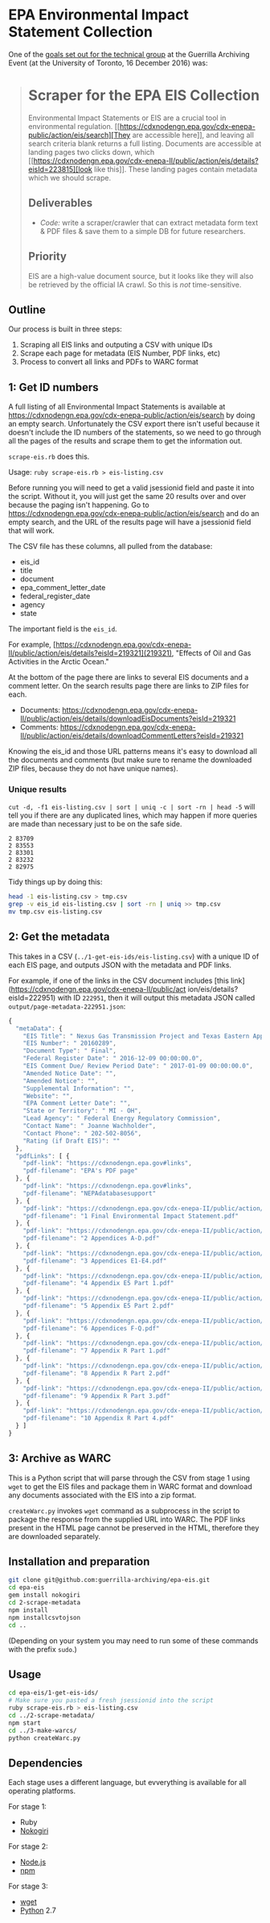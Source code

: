 # EPA Environmental Impact Statement Collection

One of the [goals set out for the technical group](https://github.com/guerrilla-archiving/eot-sprint-toolkit/blob/master/Tech-Group-Goals.org) at the Guerrilla Archiving Event (at the University of Toronto, 16 December 2016) was:

> # Scraper for the EPA EIS Collection
>
> Environmental Impact Statements or EIS are a crucial tool in environmental regulation.  [[https://cdxnodengn.epa.gov/cdx-enepa-public/action/eis/search][They are accessible here]], and leaving all search criteria blank returns a full listing. Documents are accessible at landing pages two clicks down, which [[https://cdxnodengn.epa.gov/cdx-enepa-II/public/action/eis/details?eisId=223815][look like this]].  These landing pages contain metadata which we should scrape.
>
> ## Deliverables
>
> - *Code:* write a scraper/crawler that can extract metadata form text & PDF files & save them to a simple DB for future researchers.
>
> ## Priority
>
> EIS are a high-value document source, but it looks like they will also be retrieved by the official IA crawl. So this is *not* time-sensitive.

## Outline

Our process is built in three steps:

1. Scraping all EIS links and outputing a CSV with unique IDs
2. Scrape each page for metadata (EIS Number, PDF links, etc)
3. Process to convert all links and PDFs to WARC format

## 1: Get ID numbers

A full listing of all Environmental Impact Statements is available at https://cdxnodengn.epa.gov/cdx-enepa-public/action/eis/search by doing an empty search. Unfortunately the CSV export there isn't useful because it doesn't include the ID numbers of the statements, so we need to go through all the pages of the results and scrape them to get the information out.

`scrape-eis.rb` does this.

Usage: `ruby scrape-eis.rb > eis-listing.csv`

Before running you will need to get a valid jsessionid field and paste it into the script.  Without it, you will just get the same 20 results over and over because the paging isn't happening. Go to https://cdxnodengn.epa.gov/cdx-enepa-public/action/eis/search and do an empty search, and the URL of the results page will have a jsessionid field that will work.

The CSV file has these columns, all pulled from the database:

* eis_id
* title
* document
* epa_comment_letter_date
* federal_register_date
* agency
* state

The important field is the `eis_id`.

For example, [https://cdxnodengn.epa.gov/cdx-enepa-II/public/action/eis/details?eisId=219321](219321), "Effects of Oil and Gas Activities in the Arctic Ocean."

At the bottom of the page there are links to several EIS documents and a comment letter.  On the search results page there are links to ZIP files for each.

* Documents: https://cdxnodengn.epa.gov/cdx-enepa-II/public/action/eis/details/downloadEisDocuments?eisId=219321
* Comments: https://cdxnodengn.epa.gov/cdx-enepa-II/public/action/eis/details/downloadCommentLetters?eisId=219321

Knowing the eis_id and those URL patterns means it's easy to download all the documents and comments (but make sure to rename the downloaded ZIP files, because they do not have unique names).

### Unique results

`cut -d, -f1 eis-listing.csv | sort | uniq -c | sort -rn | head -5` will tell you if there are any duplicated lines, which may happen if more queries are made than necessary just to be on the safe side.

    2 83709
    2 83553
    2 83301
    2 83232
    2 82975

Tidy things up by doing this:

```sh
head -1 eis-listing.csv > tmp.csv
grep -v eis_id eis-listing.csv | sort -rn | uniq >> tmp.csv
mv tmp.csv eis-listing.csv
```

## 2: Get the metadata

This takes in a CSV (`../1-get-eis-ids/eis-listing.csv`) with a unique ID of each EIS page, and outputs JSON with the metadata and PDF links.

For example, if one of the links in the CSV document includes [this link](https://cdxnodengn.epa.gov/cdx-enepa-II/public/act
ion/eis/details?eisId=222951) with ID `222951`, then it will output this metadata JSON called `output/page-metadata-222951.json`:

```js
{
  "metaData": {
    "EIS Title": " Nexus Gas Transmission Project and Texas Eastern Appalachian Lease Project",
    "EIS Number": " 20160289",
    "Document Type": " Final",
    "Federal Register Date": " 2016-12-09 00:00:00.0",
    "EIS Comment Due/ Review Period Date": " 2017-01-09 00:00:00.0",
    "Amended Notice Date": "",
    "Amended Notice": "",
    "Supplemental Information": "",
    "Website": "",
    "EPA Comment Letter Date": "",
    "State or Territory": " MI - OH",
    "Lead Agency": " Federal Energy Regulatory Commission",
    "Contact Name": " Joanne Wachholder",
    "Contact Phone": " 202-502-8056",
    "Rating (if Draft EIS)": ""
  },
  "pdfLinks": [ {
    "pdf-link": "https://cdxnodengn.epa.gov#links",
    "pdf-filename": "EPA's PDF page"
  }, {
    "pdf-link": "https://cdxnodengn.epa.gov#links",
    "pdf-filename": "NEPAdatabasesupport"
  }, {
    "pdf-link": "https://cdxnodengn.epa.gov/cdx-enepa-II/public/action/eis/details;jsessionid=DACBBEC17397AF888EDC4C8470BB17A1?downloadAttachment=&attachmentId=223102",
    "pdf-filename": "1 Final Environmental Impact Statement.pdf"
  }, {
    "pdf-link": "https://cdxnodengn.epa.gov/cdx-enepa-II/public/action/eis/details;jsessionid=DACBBEC17397AF888EDC4C8470BB17A1?downloadAttachment=&attachmentId=223104",
    "pdf-filename": "2 Appendices A-D.pdf"
  }, {
    "pdf-link": "https://cdxnodengn.epa.gov/cdx-enepa-II/public/action/eis/details;jsessionid=DACBBEC17397AF888EDC4C8470BB17A1?downloadAttachment=&attachmentId=223106",
    "pdf-filename": "3 Appendices E1-E4.pdf"
  }, {
    "pdf-link": "https://cdxnodengn.epa.gov/cdx-enepa-II/public/action/eis/details;jsessionid=DACBBEC17397AF888EDC4C8470BB17A1?downloadAttachment=&attachmentId=223108",
    "pdf-filename": "4 Appendix E5 Part 1.pdf"
  }, {
    "pdf-link": "https://cdxnodengn.epa.gov/cdx-enepa-II/public/action/eis/details;jsessionid=DACBBEC17397AF888EDC4C8470BB17A1?downloadAttachment=&attachmentId=223110",
    "pdf-filename": "5 Appendix E5 Part 2.pdf"
  }, {
    "pdf-link": "https://cdxnodengn.epa.gov/cdx-enepa-II/public/action/eis/details;jsessionid=DACBBEC17397AF888EDC4C8470BB17A1?downloadAttachment=&attachmentId=223112",
    "pdf-filename": "6 Appendices F-Q.pdf"
  }, {
    "pdf-link": "https://cdxnodengn.epa.gov/cdx-enepa-II/public/action/eis/details;jsessionid=DACBBEC17397AF888EDC4C8470BB17A1?downloadAttachment=&attachmentId=223114",
    "pdf-filename": "7 Appendix R Part 1.pdf"
  }, {
    "pdf-link": "https://cdxnodengn.epa.gov/cdx-enepa-II/public/action/eis/details;jsessionid=DACBBEC17397AF888EDC4C8470BB17A1?downloadAttachment=&attachmentId=223116",
    "pdf-filename": "8 Appendix R Part 2.pdf"
  }, {
    "pdf-link": "https://cdxnodengn.epa.gov/cdx-enepa-II/public/action/eis/details;jsessionid=DACBBEC17397AF888EDC4C8470BB17A1?downloadAttachment=&attachmentId=223118",
    "pdf-filename": "9 Appendix R Part 3.pdf"
  }, {
    "pdf-link": "https://cdxnodengn.epa.gov/cdx-enepa-II/public/action/eis/details;jsessionid=DACBBEC17397AF888EDC4C8470BB17A1?downloadAttachment=&attachmentId=223120",
    "pdf-filename": "10 Appendix R Part 4.pdf"
  } ]
}

```

## 3: Archive as WARC

This is a Python script that will parse through the CSV from stage 1 using `wget` to get the EIS files and package them in WARC format and download any documents associated with the EIS into a zip format.

`createWarc.py` invokes `wget` command as a subprocess in the script to package the response from the supplied URL into WARC. The PDF links present in the HTML page cannot be preserved in the HTML, therefore they are downloaded separately.

## Installation and preparation

```sh
git clone git@github.com:guerrilla-archiving/epa-eis.git
cd epa-eis
gem install nokogiri
cd 2-scrape-metadata
npm install
npm installcsvtojson
cd ..
```

(Depending on your system you may need to run some of these commands with the prefix `sudo`.)

## Usage

```sh
cd epa-eis/1-get-eis-ids/
# Make sure you pasted a fresh jsessionid into the script
ruby scrape-eis.rb > eis-listing.csv
cd ../2-scrape-metadata/
npm start
cd ../3-make-warcs/
python createWarc.py
```

## Dependencies

Each stage uses a different language, but evverything is available for all operating platforms.

For stage 1:

* Ruby
* [Nokogiri](http://www.nokogiri.org/)

For stage 2:

* [Node.js](https://github.com/nodejs/node)
* [npm](https://www.npmjs.com/)

For stage 3:

* [wget](https://www.gnu.org/software/wget/)
* [Python](https://www.python.org/) 2.7
